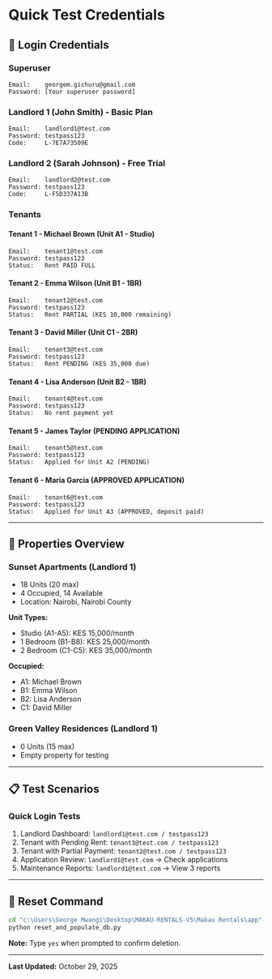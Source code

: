 # Quick Test Credentials

## 🔐 Login Credentials

### Superuser
```
Email:    georgem.gichuru@gmail.com
Password: [Your superuser password]
```

### Landlord 1 (John Smith) - Basic Plan
```
Email:    landlord1@test.com
Password: testpass123
Code:     L-7E7A73509E
```

### Landlord 2 (Sarah Johnson) - Free Trial
```
Email:    landlord2@test.com
Password: testpass123
Code:     L-F5D337A13B
```

### Tenants

#### Tenant 1 - Michael Brown (Unit A1 - Studio)
```
Email:    tenant1@test.com
Password: testpass123
Status:   Rent PAID FULL
```

#### Tenant 2 - Emma Wilson (Unit B1 - 1BR)
```
Email:    tenant2@test.com
Password: testpass123
Status:   Rent PARTIAL (KES 10,000 remaining)
```

#### Tenant 3 - David Miller (Unit C1 - 2BR)
```
Email:    tenant3@test.com
Password: testpass123
Status:   Rent PENDING (KES 35,000 due)
```

#### Tenant 4 - Lisa Anderson (Unit B2 - 1BR)
```
Email:    tenant4@test.com
Password: testpass123
Status:   No rent payment yet
```

#### Tenant 5 - James Taylor (PENDING APPLICATION)
```
Email:    tenant5@test.com
Password: testpass123
Status:   Applied for Unit A2 (PENDING)
```

#### Tenant 6 - Maria Garcia (APPROVED APPLICATION)
```
Email:    tenant6@test.com
Password: testpass123
Status:   Applied for Unit A3 (APPROVED, deposit paid)
```

---

## 🏢 Properties Overview

### Sunset Apartments (Landlord 1)
- 18 Units (20 max)
- 4 Occupied, 14 Available
- Location: Nairobi, Nairobi County

**Unit Types:**
- Studio (A1-A5): KES 15,000/month
- 1 Bedroom (B1-B8): KES 25,000/month
- 2 Bedroom (C1-C5): KES 35,000/month

**Occupied:**
- A1: Michael Brown
- B1: Emma Wilson
- B2: Lisa Anderson
- C1: David Miller

### Green Valley Residences (Landlord 1)
- 0 Units (15 max)
- Empty property for testing

---

## 📋 Test Scenarios

### Quick Login Tests
1. Landlord Dashboard: `landlord1@test.com / testpass123`
2. Tenant with Pending Rent: `tenant3@test.com / testpass123`
3. Tenant with Partial Payment: `tenant2@test.com / testpass123`
4. Application Review: `landlord1@test.com` → Check applications
5. Maintenance Reports: `landlord1@test.com` → View 3 reports

---

## 🔄 Reset Command

```bash
cd "c:\Users\George Mwangi\Desktop\MAKAU-RENTALS-V5\Makau Rentals\app"
python reset_and_populate_db.py
```

**Note:** Type `yes` when prompted to confirm deletion.

---

**Last Updated:** October 29, 2025
